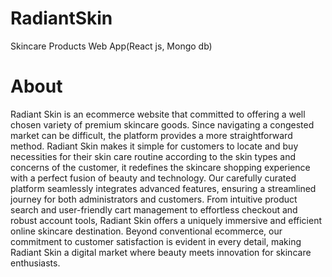 # RadiantSkin
Skincare Products Web App(React js, Mongo db)

# About
Radiant Skin is an ecommerce website that committed to offering a well chosen variety of premium skincare goods. Since navigating a congested market can be difficult, the platform provides a more straightforward method. Radiant Skin makes it simple for customers to locate and buy necessities for their skin care routine according to the skin types and concerns of the customer, it redefines the skincare shopping experience with a perfect fusion of beauty and technology. Our carefully curated platform seamlessly integrates advanced features, ensuring a streamlined journey for both administrators and customers. From intuitive product search and user-friendly cart management to effortless checkout and robust account tools, Radiant Skin offers a uniquely immersive and efficient online skincare destination. Beyond conventional ecommerce, our commitment to customer satisfaction is evident in every detail, making Radiant Skin a digital market where beauty meets innovation for skincare enthusiasts.
